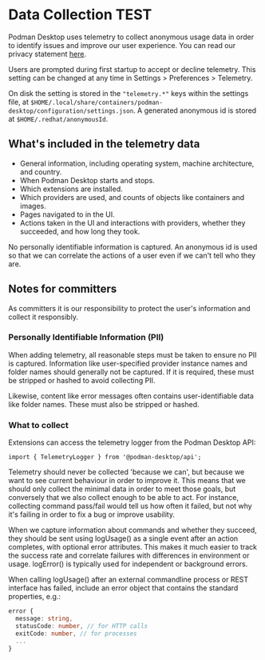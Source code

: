 # Data Collection TEST

Podman Desktop uses telemetry to collect anonymous usage data in order to identify issues and improve our user experience. You can read our privacy statement
[here](https://developers.redhat.com/article/tool-data-collection).

Users are prompted during first startup to accept or decline telemetry. This setting can be
changed at any time in Settings > Preferences > Telemetry.

On disk the setting is stored in the `"telemetry.*"` keys within the settings file,
at `$HOME/.local/share/containers/podman-desktop/configuration/settings.json`. A generated anonymous id
is stored at `$HOME/.redhat/anonymousId`.

## What's included in the telemetry data

- General information, including operating system, machine architecture, and country.
- When Podman Desktop starts and stops.
- Which extensions are installed.
- Which providers are used, and counts of objects like containers and images.
- Pages navigated to in the UI.
- Actions taken in the UI and interactions with providers, whether they succeeded, and how long they took.

No personally identifiable information is captured. An anonymous id is used so that we can correlate the actions of a user even if we can't tell who they are.

## Notes for committers

As committers it is our responsibility to protect the user's information and collect it responsibly.

### Personally Identifiable Information (PII) 

When adding telemetry, all reasonable steps must be taken to ensure no PII is captured. Information like user-specified provider instance names and folder names should generally not be captured. If it is required, these must be stripped or hashed to avoid collecting PII.

Likewise, content like error messages often contains user-identifiable data like folder names. These must also be stripped or hashed.

### What to collect

Extensions can access the telemetry logger from the Podman Desktop API:
```
import { TelemetryLogger } from '@podman-desktop/api';
```

Telemetry should never be collected 'because we can', but because we want to see current behaviour in order to improve it. This means that we should only collect the minimal data in order to meet those goals, but conversely that we also collect enough to be able to act. For instance, collecting command pass/fail would tell us how often it failed, but not why it's failing in order to fix a bug or improve usability.

When we capture information about commands and whether they succeed, they should be sent using logUsage() as a single event after an action completes, with optional error attributes. This makes it much easier to track the success rate and correlate failures with differences in environment or usage. logError() is typically used for independent or background errors.

When calling logUsage() after an external commandline process or REST interface has failed, include an error object that contains the standard properties, e.g.:

```ts
error {
  message: string,
  statusCode: number, // for HTTP calls
  exitCode: number, // for processes
  ...
}
```
